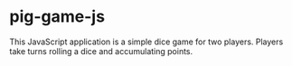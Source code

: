 # pig-game-js
This JavaScript application is a simple dice game for two players. Players take turns rolling a dice and accumulating points. 

